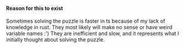 #### Reason for this to exist
Sometimes solving the puzzle is faster in ts because of my lack of knowledge in rust.
They most likely will make no sense or have weird variable names :')
They are inefficient and slow, and it represents what I initially thought about solving the puzzle.